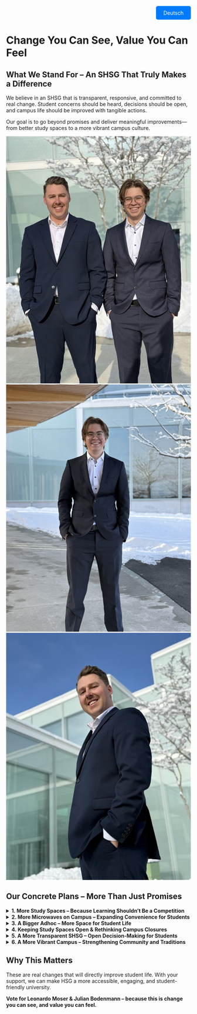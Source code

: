<!-- Language Switcher Button -->
<div style="text-align: right; margin-bottom: 1rem;">
  <a href="/de/" style="display: inline-block; padding: 10px 20px; background-color: #007bff; color: #fff; text-decoration: none; border-radius: 5px;">
    Deutsch
  </a>
</div>


# Change You Can See, Value You Can Feel

## What We Stand For – An SHSG That Truly Makes a Difference

We believe in an SHSG that is transparent, responsive, and committed to real change. Student concerns should be heard, decisions should be open, and campus life should be improved with tangible actions.

Our goal is to go beyond promises and deliver meaningful improvements—from better study spaces to a more vibrant campus culture.

<!-- Insert your images below -->
![Campaign Image 1](images/Image1.jpeg)
![Campaign Image 2](images/Image2.jpeg)
![Campaign Image 3](images/Image3.jpeg)

## Our Concrete Plans – More Than Just Promises

<details>
  <summary><strong>1. More Study Spaces – Because Learning Shouldn’t Be a Competition</strong></summary>
  <p>
    With 10,000 students but only 5,000 study spaces, finding a place to study is a daily struggle.
  </p>
  <p>
    We will:
    - ✅ Expand study space capacity by optimizing existing areas and creating new ones.
    - ✅ Collaborate with the university to repurpose underused spaces.
  </p>
</details>

<details>
  <summary><strong>2. More Microwaves on Campus – Expanding Convenience for Students</strong></summary>
  <p>
    Current microwaves don’t meet demand, leading to long wait times.
  </p>
  <p>
    We will:
    - ✅ Add microwaves at key locations, especially at Mensa A.
    - ✅ Ensure better distribution across campus for easier access.
  </p>
</details>

<details>
  <summary><strong>3. A Bigger Adhoc – More Space for Student Life</strong></summary>
  <p>
    Adhoc is a key part of student culture, but its size limits participation.
  </p>
  <p>
    We will:
    - ✅ Expand Adhoc to accommodate more students.
    - ✅ Enhance event accessibility so no one is left out.
    - ✅ Strengthen campus culture with more space for engagement.
  </p>
</details>

<details>
  <summary><strong>4. Keeping Study Spaces Open & Rethinking Campus Closures</strong></summary>
  <p>
    This year, students lost access to study spaces for two weeks during exam season.
  </p>
  <p>
    We will:
    - ✅ Ensure co-working spaces remain open during study phases.
    - ✅ Advocate for broader university access during critical periods.
    - ✅ Discuss with the administration to prevent full campus closure over Christmas.
  </p>
</details>

<details>
  <summary><strong>5. A More Transparent SHSG – Open Decision-Making for Students</strong></summary>
  <p>
    SHSG represents all students, but too often, key decisions happen behind closed doors without enough student input.
  </p>
  <p>
    We will:
    - ✅ Push for open and accessible SHSG meetings, where students can directly engage with leadership.
    - ✅ Provide clear updates on major decisions through easy-to-access summaries and Q&A sessions.
    - ✅ Ensure more student participation in key decision-making processes, so everyone has a say in shaping their university experience.
  </p>
</details>

<details>
  <summary><strong>6. A More Vibrant Campus – Strengthening Community and Traditions</strong></summary>
  <p>
    University life is more than academics.
  </p>
  <p>
    We will:
    - ✅ Create more interactive student spaces.
    - ✅ Organize more networking & cultural events.
    - ✅ Continue the Christmas event at the Square, making it an annual tradition that brings students together and fosters a stronger sense of community.
  </p>
</details>

## Why This Matters

These are real changes that will directly improve student life. With your support, we can make HSG a more accessible, engaging, and student-friendly university.

**Vote for Leonardo Moser & Julian Bodenmann – because this is change you can see, and value you can feel.**
